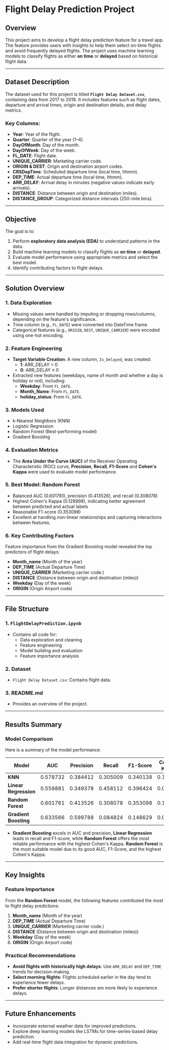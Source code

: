 # Flight Delay Prediction Project

## Overview

This project aims to develop a flight delay prediction feature for a travel app. The feature provides users with insights to help them select on-time flights and avoid frequently delayed flights. The project uses machine learning models to classify flights as either **on time** or **delayed** based on historical flight data.

---

## Dataset Description

The dataset used for this project is titled **`Flight Delay Dataset.csv`**, containing data from 2017 to 2018. It includes features such as flight dates, departure and arrival times, origin and destination details, and delay metrics.

### Key Columns:
- **Year**: Year of the flight.
- **Quarter**: Quarter of the year (1–4).
- **DayOfMonth**: Day of the month.
- **DayOfWeek**: Day of the week.
- **FL_DATE**: Flight date.
- **UNIQUE_CARRIER**: Marketing carrier code.
- **ORIGIN & DEST**: Origin and destination airport codes.
- **CRSDepTime**: Scheduled departure time (local time, hhmm).
- **DEP_TIME**: Actual departure time (local time, hhmm).
- **ARR_DELAY**: Arrival delay in minutes (negative values indicate early arrivals).
- **DISTANCE**: Distance between origin and destination (miles).
- **DISTANCE_GROUP**: Categorized distance intervals (250-mile bins).

---



## Objective

The goal is to:
1. Perform **exploratory data analysis (EDA)** to understand patterns in the data.
2. Build machine learning models to classify flights as **on time** or **delayed**.
3. Evaluate model performance using appropriate metrics and select the best model.
4. Identify contributing factors to flight delays.

---

## Solution Overview

### 1. **Data Exploration**
   - Missing values were handled by imputing or dropping rows/columns, depending on the feature's significance.
   - Time column (e.g., `FL_DATE`) were converted into DateTime frame.
   - Categorical features (e.g., `ORIGIN`, `DEST`, `UNIQUE_CARRIER`) were encoded using one-hot encoding.

### 2. **Feature Engineering**
   - **Target Variable Creation**: A new column, `Is_Delayed`, was created:
     - **1**: ARR_DELAY > 0
     - **0**: ARR_DELAY ≤ 0
   - Extracted new features (weekdays, name of month and whether a day is holiday or not), including:
     - **Weekday**: From `FL_DATE`.
     - **Month_Name**: From `FL_DATE`.
     - **holiday_status**: From `FL_DATE`.

### 3. **Models Used**
   - k-Nearest Neighbors (KNN)
   - Logistic Regression
   - Random Forest (Best-performing model)
   - Gradient Boosting  



### 4. **Evaluation Metrics**
   - The **Area Under the Curve (AUC)** of the Receiver Operating Characteristic (ROC) curve, **Precision**, **Recall**, **F1-Score** and **Cohen's Kappa** were used to evaluate model performance.


### 5. **Best Model: Random Forest**
   - Balanced AUC (0.601761), precision (0.413526), and recall (0.308078)
- Highest Cohen's Kappa (0.128998), indicating better agreement between predicted and actual labels
- Reasonable F1-score (0.353098)
 - Excellent at handling non-linear relationships and capturing interactions between features.

### 6. **Key Contributing Factors**
   Feature importance from the Gradient Boosting model revealed the top predictors of flight delays:
   - **Month_name** (Month of the year)
   - **DEP_TIME** (Actual Departure Time)
   - **UNIQUE_CARRIER** (Marketing carrier code.)
   - **DISTANCE** (Distance between origin and destination (miles))
   - **Weekday** (Day of the week)
   - **ORIGIN** (Origin Airport code)

---



## File Structure

### 1. **`FlightDelayPrediction.ipynb`**
   - Contains all code for:
     - Data exploration and cleaning
     - Feature engineering
     - Model building and evaluation
     - Feature importance analysis

### 2. **Dataset**
   - `Flight Delay Dataset.csv`: Contains flight data.

### 3. **README.md**
   - Provides an overview of the project.

---


## Results Summary

### Model Comparison
 

Here is a summary of the model performance:

| Model                 | AUC      | Precision | Recall   | F1-Score | Cohen's Kappa |
|-----------------------|----------|-----------|----------|----------|---------------|
| **KNN**               | 0.578732 | 0.384412  | 0.305009 | 0.340138 | 0.100248       |
| **Linear Regression** | 0.559881 | 0.349378  | 0.458112 | 0.396424 | 0.082854       |
| **Random Forest**      | 0.601761 | 0.413526  | 0.308078 | 0.353098 | 0.128998       |
| **Gradient Boosting**  | 0.633566 | 0.599788  | 0.084824 | 0.148629 | 0.079929       |

- **Gradient Boosting** excels in AUC and precision, **Linear Regression** leads in recall and F1-score, while **Random Forest** offers the most reliable performance with the highest Cohen's Kappa. **Random Forest** is the most suitable model due to its good AUC, F1-Score, and the highest Cohen's Kappa.

---

## Key Insights

### Feature Importance
From the **Random Forest** model, the following features contributed the most to flight delay predictions:
   1. **Month_name** (Month of the year)
   2. **DEP_TIME** (Actual Departure Time)
   3. **UNIQUE_CARRIER** (Marketing carrier code.)
   4. **DISTANCE** (Distance between origin and destination (miles))
   5. **Weekday** (Day of the week)
   6. **ORIGIN** (Origin Airport code)

### Practical Recommendations
- **Avoid flights with historically high delays**: Use `ARR_DELAY` and `DEP_TIME` trends for decision-making.
- **Select morning flights**: Flights scheduled earlier in the day tend to experience fewer delays.
- **Prefer shorter flights**: Longer distances are more likely to experience delays.

---


## Future Enhancements
- Incorporate external weather data for improved predictions.
- Explore deep learning models like LSTMs for time-series-based delay prediction.
- Add real-time flight data integration for dynamic predictions.



